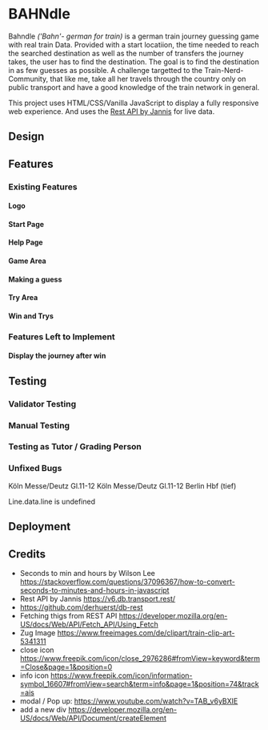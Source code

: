 # BAHNdle
Bahndle *('Bahn'- german for train)* is a german train journey guessing game with real train Data.
Provided with a start locatiion, the time needed to reach the searched destination as well as the number of transfers the journey takes, the user has to find the destination.
The goal is to find the destination in as few guesses as possible. A challenge targetted to the Train-Nerd-Community, that like me, take all her travels through the country only on public transport and have a good knowledge of the train network in general.

This project uses HTML/CSS/Vanilla JavaScript to display a fully responsive web experience. And uses the [Rest API by Jannis](https://v6.db.transport.rest/) for live data.

## Design

## Features 

### Existing Features

#### Logo

#### Start Page

#### Help Page

#### Game Area

#### Making a guess

#### Try Area

#### Win and Trys


### Features Left to Implement

#### Display the journey after win

## Testing

### Validator Testing

### Manual Testing

### Testing as Tutor / Grading Person


### Unfixed Bugs

Köln Messe/Deutz Gl.11-12
Köln Messe/Deutz Gl.11-12
Berlin Hbf (tief)

Line.data.line is undefined


## Deployment


## Credits
* Seconds to min and hours by Wilson Lee https://stackoverflow.com/questions/37096367/how-to-convert-seconds-to-minutes-and-hours-in-javascript
* Rest API by Jannis https://v6.db.transport.rest/
* https://github.com/derhuerst/db-rest
* Fetching thigs from REST API https://developer.mozilla.org/en-US/docs/Web/API/Fetch_API/Using_Fetch
* Zug Image https://www.freeimages.com/de/clipart/train-clip-art-5341311
* close icon https://www.freepik.com/icon/close_2976286#fromView=keyword&term=Close&page=1&position=0
* info icon https://www.freepik.com/icon/information-symbol_16607#fromView=search&term=info&page=1&position=74&track=ais
* modal / Pop up: https://www.youtube.com/watch?v=TAB_v6yBXIE
* add a new div https://developer.mozilla.org/en-US/docs/Web/API/Document/createElement